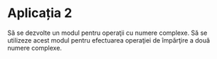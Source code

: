 # Aplicația 2 
Să se dezvolte un modul pentru operaţii cu numere complexe. Să se utilizeze acest
modul pentru efectuarea operaţiei de împărţire a două numere complexe.
